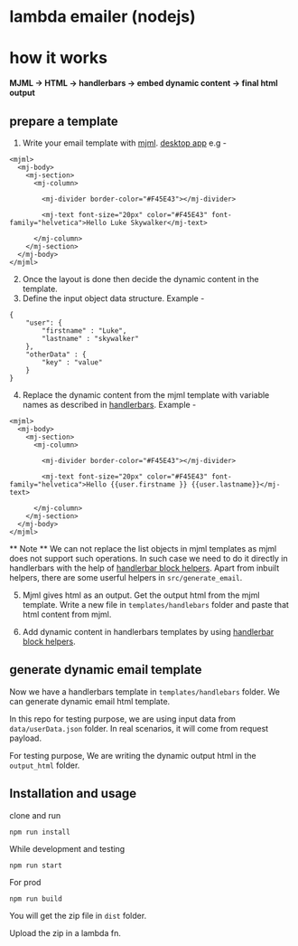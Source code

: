 
# lambda emailer (nodejs)

# how it works 

**MJML -> HTML -> handlerbars -> embed dynamic content -> final html output**

## prepare a template

1. Write your email template with [mjml](https://mjml.io/). [desktop app](http://mjmlio.github.io/mjml-app/) e.g - 
```
<mjml>
  <mj-body>
    <mj-section>
      <mj-column>

        <mj-divider border-color="#F45E43"></mj-divider>

        <mj-text font-size="20px" color="#F45E43" font-family="helvetica">Hello Luke Skywalker</mj-text>

      </mj-column>
    </mj-section>
  </mj-body>
</mjml>
```
2. Once the layout is done then decide the dynamic content in the template.
3. Define the input object data structure. Example - 
```
{
    "user": {
        "firstname" : "Luke",
        "lastname" : "skywalker"
    },
    "otherData" : {
        "key" : "value"
    }
}
```
4. Replace the dynamic content from the mjml template with variable names as described in [handlerbars](https://handlebarsjs.com/). Example - 

```
<mjml>
  <mj-body>
    <mj-section>
      <mj-column>

        <mj-divider border-color="#F45E43"></mj-divider>

        <mj-text font-size="20px" color="#F45E43" font-family="helvetica">Hello {{user.firstname }} {{user.lastname}}</mj-text>

      </mj-column>
    </mj-section>
  </mj-body>
</mjml>

```
** Note ** 
We can not replace the list objects in mjml templates as mjml does not support such operations. In such case we need to do it directly in handlerbars with the help of [handlerbar block helpers](https://handlebarsjs.com/guide/block-helpers.html). Apart from inbuilt helpers, there are some userful helpers in `src/generate_email`.

5. Mjml gives html as an output. Get the output html from the mjml template. Write a new file in `templates/handlebars` folder and paste that html content from mjml.

6. Add dynamic content in handlerbars templates by using [handlerbar block helpers](https://handlebarsjs.com/guide/block-helpers.html).


## generate dynamic email template

Now we have a handlerbars template in `templates/handlebars` folder. We can generate dynamic email html template. 

In this repo for testing purpose, we are using input data from `data/userData.json` folder. In real scenarios, it will come from request payload. 

For testing purpose, We are writing the dynamic output html in the `output_html` folder.


## Installation and usage 

clone and run 

```
npm run install
```
While development and testing
```
npm run start
```
For prod 
```
npm run build
```
You will get the zip file in `dist` folder. 

Upload the zip in a lambda fn.